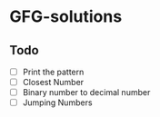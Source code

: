 # GFG-solutions
## Todo
- [ ] Print the pattern 
- [ ] Closest Number
- [ ] Binary number to decimal number
- [ ] Jumping Numbers
